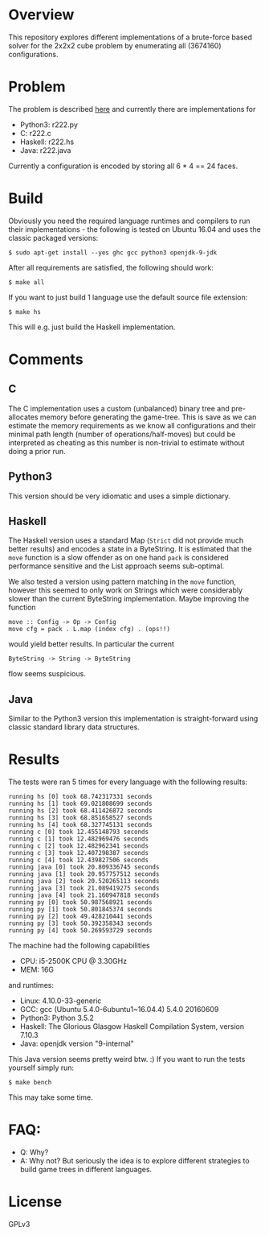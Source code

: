 # Overview

This repository explores different implementations of a brute-force based solver
for the 2x2x2 cube problem by enumerating all (3674160) configurations.

# Problem

The problem is described [here](https://github.com/protomikron/r222-bench) and
currently there are implementations for

- Python3: r222.py
- C: r222.c
- Haskell: r222.hs
- Java: r222.java

Currently a configuration is encoded by storing all 6 * 4 == 24 faces.

# Build

Obviously you need the required language runtimes and compilers to run their
implementations - the following is tested on Ubuntu 16.04 and uses the classic
packaged versions:

    $ sudo apt-get install --yes ghc gcc python3 openjdk-9-jdk

After all requirements are satisfied, the following should work:

    $ make all

If you want to just build 1 language use the default source file extension:

    $ make hs

This will e.g. just build the Haskell implementation.

# Comments

## C

The C implementation uses a custom (unbalanced) binary tree and pre-allocates
memory before generating the game-tree. This is save as we can estimate the
memory requirements as we know all configurations and their minimal path length
(number of operations/half-moves) but could be interpreted as cheating as this
number is non-trivial to estimate without doing a prior run.

## Python3

This version should be very idiomatic and uses a simple dictionary.

## Haskell

The Haskell version uses a standard Map (`Strict` did not provide much better
results) and encodes a state in a ByteString. It is estimated that the `move`
function is a slow offender as on one hand `pack` is considered performance
sensitive and the List approach seems sub-optimal.

We also tested a version using pattern matching in the `move` function, however
this seemed to only work on Strings which were considerably slower than the
current ByteString implementation. Maybe improving the function

    move :: Config -> Op -> Config
    move cfg = pack . L.map (index cfg) . (ops!!)

would yield better results. In particular the current

    ByteString -> String -> ByteString

flow seems suspicious.

## Java

Similar to the Python3 version this implementation is straight-forward using
classic standard library data structures.

# Results

The tests were ran 5 times for every language with the following results:

    running hs [0] took 68.742317331 seconds
    running hs [1] took 69.021808699 seconds
    running hs [2] took 68.411426872 seconds
    running hs [3] took 68.851658527 seconds
    running hs [4] took 68.327745131 seconds
    running c [0] took 12.455148793 seconds
    running c [1] took 12.482969476 seconds
    running c [2] took 12.482962341 seconds
    running c [3] took 12.407298387 seconds
    running c [4] took 12.439827506 seconds
    running java [0] took 20.809336745 seconds
    running java [1] took 20.957757512 seconds
    running java [2] took 20.520265113 seconds
    running java [3] took 21.089419275 seconds
    running java [4] took 21.160947818 seconds
    running py [0] took 50.987568921 seconds
    running py [1] took 50.801845374 seconds
    running py [2] took 49.428210441 seconds
    running py [3] took 50.392358343 seconds
    running py [4] took 50.269593729 seconds

The machine had the following capabilities

- CPU: i5-2500K CPU @ 3.30GHz
- MEM: 16G

and runtimes:

- Linux: 4.10.0-33-generic
- GCC: gcc (Ubuntu 5.4.0-6ubuntu1~16.04.4) 5.4.0 20160609
- Python3: Python 3.5.2
- Haskell: The Glorious Glasgow Haskell Compilation System, version 7.10.3
- Java: openjdk version "9-internal"

This Java version seems pretty weird btw. :) If you want to run the tests
yourself simply run:

    $ make bench

This may take some time.

# FAQ:

- Q: Why?
- A: Why not? But seriously the idea is to explore different strategies to build
     game trees in different languages.

# License

GPLv3
